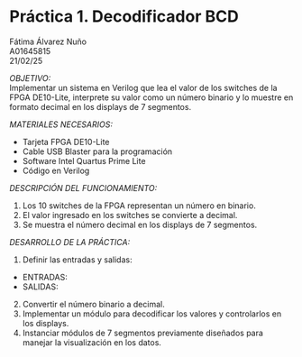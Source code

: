 # Práctica 1. Decodificador BCD
Fátima Álvarez Nuño <br/>
A01645815 <br/>
21/02/25 <br/>

*OBJETIVO:* <br/>
Implementar un sistema en Verilog que lea el valor de los switches de la FPGA DE10-Lite, interprete su valor como un número binario y lo muestre en formato decimal en los displays de 7 segmentos. <br/>

*MATERIALES NECESARIOS:* <br/>
* Tarjeta FPGA DE10-Lite <br/>
* Cable USB Blaster para la programación <br/>
* Software Intel Quartus Prime Lite <br/>
* Código en Verilog <br/>

*DESCRIPCIÓN DEL FUNCIONAMIENTO:* <br/>
1. Los 10 switches de la FPGA representan un número en binario. <br/>
2. El valor ingresado en los switches se convierte a decimal. <br/>
3. Se muestra el número decimal en los displays de 7 segmentos. <br/>

*DESARROLLO DE LA PRÁCTICA:* <br/>
1. Definir las entradas y salidas: <br/>
  * ENTRADAS:  <br/>
  * SALIDAS: <br/>
2. Convertir el número binario a decimal. <br/>
3. Implementar un módulo para decodificar los valores y controlarlos en los displays. <br/>
4. Instanciar módulos de 7 segmentos previamente diseñados para manejar la visualización en los datos. <br/>
